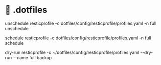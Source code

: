 # :wrench: .dotfiles



unschedule
resticprofile -c dotfiles/config/resticprofile/profiles.yaml -n full unschedule


schedule
resticprofile -c dotfiles/config/resticprofile/profiles.yaml -n full schedule


dry-run
resticprofile -c ~/dotfiles/config/resticprofile/profiles.yaml --dry-run --name full backup
